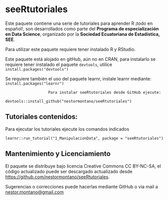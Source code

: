 # seeRtutoriales

Este paquete contiene una serie de tutoriales para aprender R ¡todo en español!, son desarrollados como parte del **Programa de especialización en Data Science**, organizado por la **Sociedad Ecuatoriana de Estadística, SEE**. 

Para utilizar este paquete requiere tener instalado R y RStudio.

Este paquete está alojado en gitHub, aún no en CRAN, para instalarlo se requiere tener instalado el paquete `devtools`, utilice `install.packages("devtools")`

Se requiere también el uso del paquete learnr, instale learnr mediante: `install.packages("learnr")`



                       Para instalar seeRtutoriales desde GitHub ejecute:   
                       devtools::install_github("nestormontano/seeRtutoriales")


## Tutoriales contenidos:   

Para ejecutar los tutoriales ejecute los comandos indicados

`learnr::run_tutorial("1_ManipulacionData", package = "seeRtutoriales")`



## Mantenimiento y Licenciamiento

El paquete se distribuye bajo licencia Creative Commons CC BY-NC-SA, el código actualizado puede ser descargado actualizado desde https://github.com/nestormontano/seeRtutoriales.

Sugerencias o correcciones puede hacerlas mediante GitHub o via mail a nestor.montano@gmail.com
